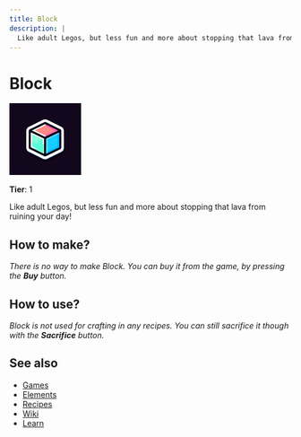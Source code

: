 ```yaml
---
title: Block
description: |
  Like adult Legos, but less fun and more about stopping that lava from ruining your day!
---
```

# Block

![](../images/item.block.png)

**Tier**: 1

Like adult Legos, but less fun and more about stopping that lava from ruining your day!

## How to make?

_There is no way to make Block. You can buy it from the game, by pressing the **Buy** button._

## How to use?

_Block is not used for crafting in any recipes. You can still sacrifice it though with the **Sacrifice** button._

## See also

* [Games](/wiki/games)
* [Elements](/wiki/elements)
* [Recipes](/wiki/recipes)
* [Wiki](/wiki/index)
* [Learn](/learn/index)